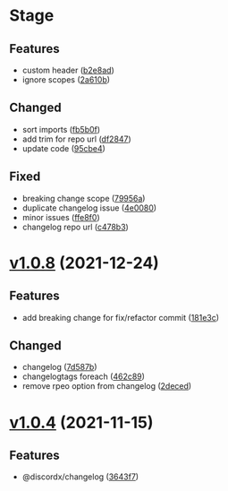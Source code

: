 # Stage

## Features

- custom header ([b2e8ad](https://github.com/oceanroleplay/discord.ts/commit/b2e8ad42b41a15d2f3ab43230b37543de0af84a0))
- ignore scopes ([2a610b](https://github.com/oceanroleplay/discord.ts/commit/2a610befe7cc0e2a5abf4a7351c97bc39497ddb0))

## Changed

- sort imports ([fb5b0f](https://github.com/oceanroleplay/discord.ts/commit/fb5b0f82661313a4e9e6638db71670a7fb524ac2))
- add trim for repo url ([df2847](https://github.com/oceanroleplay/discord.ts/commit/df284702428ee5a021c007e3c44cc2e5c71a332d))
- update code ([95cbe4](https://github.com/oceanroleplay/discord.ts/commit/95cbe4b06c7450a0485ba34774d24488074545d1))

## Fixed

- breaking change scope ([79956a](https://github.com/oceanroleplay/discord.ts/commit/79956ad2b8cb83e3fdcdf22ec922328eea56be1e))
- duplicate changelog issue ([4e0080](https://github.com/oceanroleplay/discord.ts/commit/4e00801d75b447893c779cde1f2215c7dc719223))
- minor issues ([ffe8f0](https://github.com/oceanroleplay/discord.ts/commit/ffe8f05d0fa03714eaa29504fa9c4deea2d9502b))
- changelog repo url ([c478b3](https://github.com/oceanroleplay/discord.ts/commit/c478b3a79cc690615180e0e31279d2d957792bc3))

# [v1.0.8](https://github.com/oceanroleplay/discord.ts/releases/tag/c-v1.0.8) (2021-12-24)

## Features

- add breaking change for fix/refactor commit ([181e3c](https://github.com/oceanroleplay/discord.ts/commit/181e3ca625cec64558a5c30022ce8c2b0a36f8fc))

## Changed

- changelog ([7d587b](https://github.com/oceanroleplay/discord.ts/commit/7d587bf3fff4dce04efe24cc736ef0d2ba10fee4))
- changelogtags foreach ([462c89](https://github.com/oceanroleplay/discord.ts/commit/462c89cbbff638f353b8d3949e9869666d524682))
- remove rpeo option from changelog ([2deced](https://github.com/oceanroleplay/discord.ts/commit/2decedaec72f9f1a3c2b349dfa442e485c273965))

# [v1.0.4](https://github.com/oceanroleplay/discord.ts/releases/tag/c-v1.0.4) (2021-11-15)

## Features

- @discordx/changelog ([3643f7](https://github.com/oceanroleplay/discord.ts/commit/3643f7a02d2a27f45e7a66418c1756703235a0a7))
